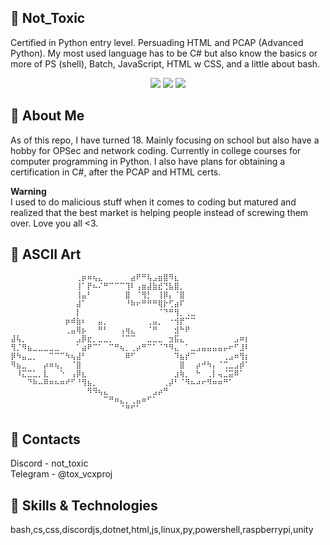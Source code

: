 ## 💖 Not_Toxic

Certified in Python entry level. Persuading HTML and PCAP (Advanced Python). My most used language has to be C# but also know the basics or more of PS (shell), Batch, JavaScript, HTML w CSS, and a little about bash.

<div align="center">
  <img src="https://github-readme-stats.vercel.app/api?username=Not-Toxicz&hide_border=true&card_width=100&card_height=200&show_icons=true&title_color=F8C8DC&icon_color=F8C8DC&text_color=F8C8DC&bg_color=151515">
  <img src="https://github-readme-streak-stats.herokuapp.com?user=Not-Toxicz&hide_border=true&card_width=350&card_height=195&theme=graywhite&date_format=M%20j%5B%2C%20Y%5D&ring=F8C8DC&fire=F8C8DC&sideLabels=F8C8DC&background=151515&currStreakLabel=F8C8DC&dates=F8C8DC&sideNums=F8C8DC&currStreakNum=F8C8DC&stroke=F8C8DC">
  
  <img src="https://github-readme-stats.vercel.app/api/top-langs?username=Not-Toxicz&hide_border=true&show_icons=true&theme=dark&locale=en&layout=compact&bg_color=151515&title_color=F8C8DC&text_color=F8C8DC&card_width=400&card_height=200">
</div>

## 💮 About Me

As of this repo, I have turned 18. Mainly focusing on school but also have a hobby for OPSec and network coding. Currently in college courses for computer programming in Python. I also have plans for obtaining a certification in C#, after the PCAP and HTML certs.

**Warning** \
I used to do malicious stuff when it comes to coding but matured and realized that the best market is helping people instead of screwing them over. Love you all <3.

## 💌 ASCII Art

```
⠀⠀⠀⠀⠀⠀⠀⠀⠀⠀⠀⠀⢀⡶⠶⢦⣄⠀⠀⠀⠀⠀⣴⠟⠛⢧⣠⣶⣿⠻⣆⠀⠀⠀⠀⠀⠀⠀⠀⠀⠀⠀⠀⠀
⠀⠀⠀⠀⠀⠀⠀⠀⠀⠀⠀⠀⢸⠁⡟⠦⠌⠛⠉⠉⠉⢹⠇⢠⣶⣼⣷⣞⢙⣧⣿⡀⠀⠀⠀⠀⠀⠀⠀⠀⠀⠀⠀⠀
⠀⠀⠀⠀⠀⠀⠀⠀⠀⠀⠀⠀⢸⣤⠃⠀⠀⠀⠀⠀⠀⣿⠀⠈⢻⡃⠀⢸⡿⡄⠈⣿⠀⠀⠀⠀⠀⠀⠀⠀⠀⠀⠀⠀
⠀⠀⠀⠀⠀⠀⠀⠀⠀⠀⠀⠀⣼⠁⠀⠀⠀⠀⠀⠀⠀⠘⠷⠖⠛⠛⠛⢿⡗⢋⣴⠏⠀⠀⠀⠀⠀⠀⠀⠀⠀⠀⠀⠀
⠀⠀⠀⠀⠀⠀⠀⠀⠀⠀⠀⠀⡇⠀⠀⠀⠀⠀⠀⠀⠀⠀⠀⠀⠀⠀⠀⠈⠙⠛⢻⡀⢀⣀⠀⠀⠀⠀⠀⠀⠀⠀⠀⠀
⠀⠀⠀⠀⠀⠀⠀⠀⠀⠀⡶⠾⣷⠆⠀⠀⣤⡀⠀⠀⠀⠀⠀⠀⠀⢀⣤⡀⠀⠐⢺⡟⠉⠉⠀⠀⠀⠀⠀⠀⠀⠀⠀⠀
⠀⠀⠀⠀⠀⠀⠀⠀⠀⠀⢀⣤⢿⡦⠀⠀⠛⠃⠀⠀⢠⢶⣄⠀⠀⠈⠛⠀⠀⠀⣺⠓⠟⠀⠀⠀⠀⠀⠀⠀⠀⠀⠀⠀
⣼⢧⡀⠀⠀⠀⠀⠀⠀⠀⠀⠀⣠⡿⣖⡀⣀⣀⡀⠀⠈⠉⠉⠀⠀⣀⣀⣀⠀⣲⣯⣄⠀⠀⠀⠀⠀⠀⠀⠀⠀⣠⠶⡆
⢻⡈⠻⣦⣀⣀⣀⣀⣀⠀⠀⠀⠁⣴⠟⠉⠁⠀⠉⠛⢦⡀⢀⡴⠛⠉⠁⠈⠙⠻⣄⠀⠁⣀⣠⣤⣤⣤⣤⡤⠖⠋⣸⠇
⡿⠳⣤⣀⡀⠀⠀⠉⠉⠉⠳⢦⣼⠃⠀⠀⠀⠀⠀⠀⠀⠿⠋⠀⠀⠀⠀⠀⠀⠀⠹⣦⡞⠉⠀⠀⠀⠀⠀⢀⣠⠶⢻⡆
⠻⣦⣀⠀⠀⠀⡴⠶⢦⡀⠀⠈⣿⠀⠀⠀⠀⠀⠀⠀⠀⠀⠀⠀⠀⠀⠀⠀⠀⠀⠀⣿⠀⠀⡴⠚⠳⡄⠈⢉⣀⣠⡾⠁
⠀⠸⣍⣉⣁⡀⣇⠀⠀⠑⠀⢠⡿⣆⠀⠀⠀⠀⠀⠀⠀⠀⠀⠀⠀⠀⠀⠀⠀⠀⣰⢷⡀⠀⠓⠀⢀⡇⢤⣈⣭⠿⠁⠀
⠀⠀⠀⠙⠷⠤⠿⠶⠦⠶⠞⠋⠘⢻⣦⡀⠀⠀⠀⠀⠀⠀⠀⠀⠀⠀⠀⠀⢀⡼⠃⠈⠻⠦⠴⠖⠻⠶⠶⠛⠁⠀⠀⠀
⠀⠀⠀⠀⠀⠀⠀⠀⠀⠀⠀⠀⠀⠀⠻⠻⢦⣄⠀⠀⠀⠀⠀⠀⠀⠀⣠⡴⠛⠀⠀⠀⠀⠀⠀⠀⠀⠀⠀⠀⠀⠀⠀⠀
⠀⠀⠀⠀⠀⠀⠀⠀⠀⠀⠀⠀⠀⠀⠀⠀⠀⠉⠛⠶⣄⡀⢀⣤⠶⠋⠁⠀⠀⠀⠀⠀⠀⠀⠀⠀⠀⠀⠀⠀⠀⠀⠀⠀
⠀⠀⠀⠀⠀⠀⠀⠀⠀⠀⠀⠀⠀⠀⠀⠀⠀⠀⠀⠀⠈⠛⠋⠁⠀⠀⠀⠀⠀⠀⠀
```

## 🫠 Contacts

Discord - not_toxic \
Telegram - @tox_vcxproj

## 🤭 Skills & Technologies

bash,cs,css,discordjs,dotnet,html,js,linux,py,powershell,raspberrypi,unity

